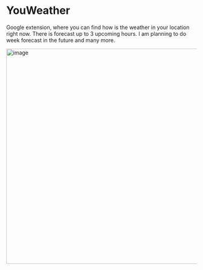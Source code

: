 # YouWeather
Google extension, where you can find how is the weather in your location right now.
There is forecast up to 3 upcoming hours. I am planning to do week forecast in the future and many more.

<img width="1674" height="569" alt="image" src="https://github.com/user-attachments/assets/d07ac970-2846-4d57-a055-01cdbbee154d" />
